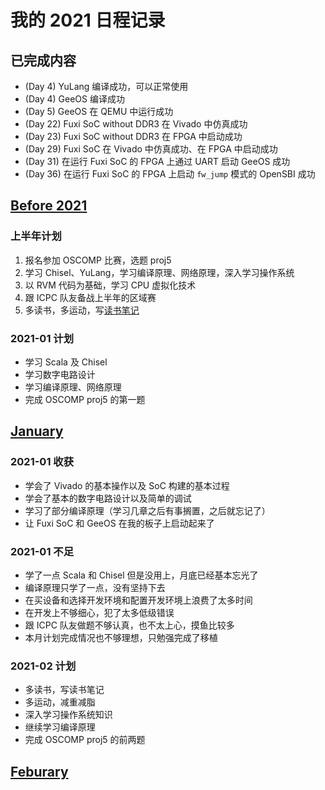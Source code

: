 # 我的 2021 日程记录

## 已完成内容

* (Day 4) YuLang 编译成功，可以正常使用
* (Day 4) GeeOS 编译成功
* (Day 5) GeeOS 在 QEMU 中运行成功
* (Day 22) Fuxi SoC without DDR3 在 Vivado 中仿真成功
* (Day 23) Fuxi SoC without DDR3 在 FPGA 中启动成功
* (Day 29) Fuxi SoC 在 Vivado 中仿真成功、在 FPGA 中启动成功
* (Day 31) 在运行 Fuxi SoC 的 FPGA 上通过 UART 启动 GeeOS 成功
* (Day 36) 在运行 Fuxi SoC 的 FPGA 上启动 `fw_jump` 模式的 OpenSBI 成功

## [Before 2021](2021-0.md)

### 上半年计划

1. 报名参加 OSCOMP 比赛，选题 proj5
2. 学习 Chisel、YuLang，学习编译原理、网络原理，深入学习操作系统
3. 以 RVM 代码为基础，学习 CPU 虚拟化技术
4. 跟 ICPC 队友备战上半年的区域赛
5. 多读书，多运动，写[读书笔记](NOTE.md)

### 2021-01 计划

* 学习 Scala 及 Chisel
* 学习数字电路设计
* 学习编译原理、网络原理
* 完成 OSCOMP proj5 的第一题

## [January](2021-1.md)

### 2021-01 收获

* 学会了 Vivado 的基本操作以及 SoC 构建的基本过程
* 学会了基本的数字电路设计以及简单的调试
* 学习了部分编译原理（学习几章之后有事搁置，之后就忘记了）
* 让 Fuxi SoC 和 GeeOS 在我的板子上启动起来了

### 2021-01 不足

* 学了一点 Scala 和 Chisel 但是没用上，月底已经基本忘光了
* 编译原理只学了一点，没有坚持下去
* 在买设备和选择开发环境和配置开发环境上浪费了太多时间
* 在开发上不够细心，犯了太多低级错误
* 跟 ICPC 队友做题不够认真，也不太上心，摸鱼比较多
* 本月计划完成情况也不够理想，只勉强完成了移植

### 2021-02 计划

* 多读书，写读书笔记
* 多运动，减重减脂
* 深入学习操作系统知识
* 继续学习编译原理
* 完成 OSCOMP proj5 的前两题

## [Feburary](2021-2.md)

